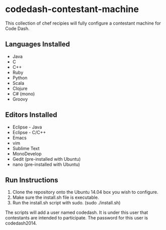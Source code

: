 codedash-contestant-machine
===========================

This collection of chef recipies will fully configure a contestant machine for Code Dash.


## Languages Installed
* Java
* C
* C++
* Ruby
* Python
* Scala
* Clojure
* C# (mono)
* Groovy

## Editors Installed
* Eclipse - Java
* Eclipse - C/C++
* Emacs
* vim
* Sublime Text
* MonoDevelop
* Gedit (pre-installed with Ubuntu)
* nano (pre-installed with Ubuntu)

## Run Instructions
1. Clone the repository onto the Ubuntu 14.04 box you wish to configure.
2. Make sure the install.sh file is executable.
3. Run the install.sh script with sudo. (sudo ./install.sh)

The scripts will add a user named codedash. It is under this user that contestants are intended to participate.
The password for this user is codedash2014.



